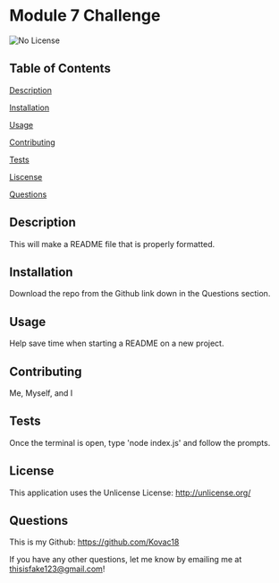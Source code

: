 
  # Module 7 Challenge
  ![No License](https://img.shields.io/badge/license-Unlicense-blue.svg)
  ## Table of Contents
  [Description](#description)

  [Installation](#installation)

  [Usage](#usage)

  [Contributing](#contributing)

  [Tests](#tests)

  [Liscense](#license)

  [Questions](#questions)

  ## Description
  This will make a README file that is properly formatted.

  ## Installation
  Download the repo from the Github link down in the Questions section.

  ## Usage
  Help save time when starting a README on a new project.

  ## Contributing
  Me, Myself, and I

  ## Tests
  Once the terminal is open, type 'node index.js' and follow the prompts.

  ## License
  This application uses the Unlicense License: http://unlicense.org/
 
  ## Questions
  This is my Github: https://github.com/Kovac18 

  If you have any other questions, let me know by emailing me at thisisfake123@gmail.com!
